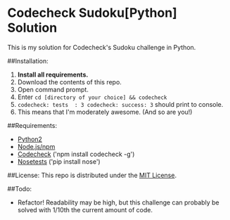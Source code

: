 # Codecheck Sudoku[Python] Solution
   This is my solution for Codecheck's Sudoku challenge in Python.
   

##Installation:
 1. **Install all requirements.**
 2. Download the contents of this repo.
 3. Open command prompt.
 4. Enter `cd [directory of your choice] && codecheck`
 5. `codecheck: tests  : 3
codecheck: success: 3` should print to console.
 6. This means that I'm moderately awesome. (And so are you!)

##Requirements:
 * <a href="https://www.python.org/downloads/">Python2</a>
 * <a href="https://docs.npmjs.com/getting-started/installing-node">Node.js/npm</a>
 * <a href="https://github.com/code-check/codecheck">Codecheck</a> ('npm install codecheck -g')
 * <a href="http://nose.readthedocs.io/en/latest/">Nosetests</a> ('pip install nose')

##License:
This repo is distributed under the <a href="http://opensource.org/licenses/MIT">MIT License</a>.

##Todo:
 * Refactor! Readability may be high, but this challenge can probably be solved with 1/10th the current amount of code.

